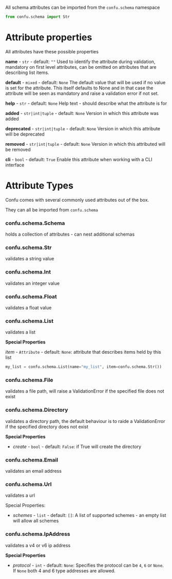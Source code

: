 All schema attributes can be imported from the `confu.schema` namespace

```py
from confu.schema import Str
```

# Attribute properties

All attributes have these possible properties

**name** - `str` - default: `""`
Used to identify the attribute during validation, mandatory on first level attributes, can be omitted on attributes that are describing list items.

**default** - `mixed` - default: `None`
The default value that will be used if no value is set for the attribute. This itself defaults to
None and in that case the attribute will be seen as mandatory and raise a validation error
if not set.

**help** - `str` - default: `None`
Help text - should describe what the attribute is for

**added** - `str|int|tuple` - default: `None`
Version in which this attribute was added

**deprecated** - `str|int|tuple` - default: `None`
Version in which this attribute will be deprecated

**removed** - `str|int|tuple` - default: `None`
Version in which this attributed will be removed

**cli** - `bool` - default: `True`
Enable this attribute when working with a CLI interface

# Attribute Types

Confu comes with several commonly used attributes out of the box.

They can all be imported from `confu.schema`

### confu.schema.Schema
holds a collection of attributes - can nest additional schemas

### confu.schema.Str
validates a string value

### confu.schema.Int
validates an integer value

### confu.schema.Float
validates a float value

### confu.schema.List
validates a list

**Special Properties**

*item* - `Attribute` - default: `None`: attribute that describes items held by this list

```py
my_list = confu.schema.List(name="my_list", item=confu.schema.Str())
```

### confu.schema.File
validates a file path, will raise a ValidationError if the specified file does not exist

### confu.schema.Directory
validates a directory path, the default behaviour is to raide a ValidationError if the specified
directory does not exist

**Special Properties**

  - *create* - `bool` - default: `False`: if True will create the directory

### confu.schema.Email
validates an email address

### confu.schema.Url
validates a url

Special Properties:
  - *schemes* - `list` - default: `[]`: A list of supported schemes - an empty list will allow all schemes

### confu.schema.IpAddress
validates a v4 or v6 ip address

**Special Properties**

  - *protocol* - `int` - default: `None`: Specifies the protocol can be `4`, `6` or `None`. If `None` both 4 and 6 type addresses are allowed.
